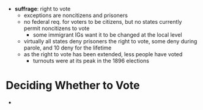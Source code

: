 - **suffrage**: right to vote
	- exceptions are noncitizens and prisoners
	- no federal req. for voters to be citizens, but no states currently permit noncitizens to vote
		- some immigrant IGs want it to be changed at the local level
	- virtually all states deny prisoners the right to vote, some deny during parole, and 10 deny for the lifetime
	- as the right to vote has been extended, less people have voted
		- turnouts were at its peak in the 1896 elections
# Deciding Whether to Vote
- 